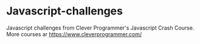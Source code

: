 # Javascript-challenges

Javascript challenges from Clever Programmer's Javascript Crash Course.
More courses ar https://www.cleverprogrammer.com/
